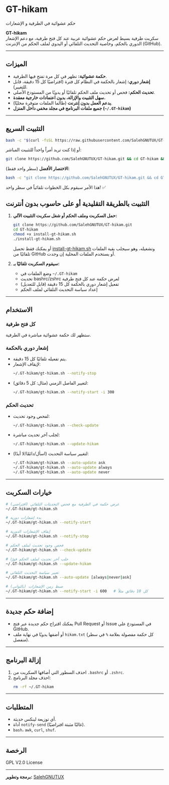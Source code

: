 # GT-hikam

حكم عشوائية في الطرفية و الإشعارات


**GT-hikam**  
سكربت طرفية بسيط لعرض حكم عشوائية عربية عند كل فتح طرفية، مع دعم الإشعار الدوري بالحكم، وخاصية التحديث التلقائي أو اليدوي لملف الحكم من الإنترنت (GitHub).

---

## الميزات

- **حكمة عشوائية:** تظهر في كل مرة تفتح فيها الطرفية.
- **إشعار دوري:** إشعار بالحكمة في النظام كل فترة (افتراضيًا كل 15 دقيقة، قابل للتغيير).
- **تحديث الحكم:** فحص أو تحديث ملف الحكم تلقائيًا أو يدويًا من المستودع الأصلي.
- **سهل التثبيت والإزالة، بدون اعتمادات خارجية معقدة.**
- **يدعم العمل بدون إنترنت** (طالما الملفات متوفرة محليًا).
- **جميع ملفات البرنامج في مجلد مخفي داخل المنزل (`~/.GT-hikam`)**

---

## التثبيت السريع
```bash
bash -c "$(curl -fsSL https://raw.githubusercontent.com/SalehGNUTUX/GT-hikam/main/install-gt-hikam.sh)"
```

أو إذا كنت تريد أمراً واحداً للتثبيت المباشر:

```bash
git clone https://github.com/SalehGNUTUX/GT-hikam.git && cd GT-hikam && chmod +x install-gt-hikam.sh && ./install-gt-hikam.sh
```

**الاختصار الأفضل** (سطر واحد فقط):

```bash
bash -c "git clone https://github.com/SalehGNUTUX/GT-hikam.git && cd GT-hikam && chmod +x install-gt-hikam.sh && ./install-gt-hikam.sh"
```

هذا الأمر سيقوم بكل الخطوات تلقائياً في سطر واحد! ✅

## التثبيت بالطريقة التقليدية أو على حاسوب بدون أنترنت

1. **حمل السكربت وملف الحكم أو شغل سكربت التثبيت الآلي:**
   ```bash
   git clone https://github.com/SalehGNUTUX/GT-hikam.git
   cd GT-hikam
   chmod +x install-gt-hikam.sh
   ./install-gt-hikam.sh
   ```
   أو يمكنك فقط تحميل [install-gt-hikam.sh](./install-gt-hikam.sh) وتشغيله، وهو سيجلب بقية الملفات تلقائيًا من GitHub أو يستخدم الملفات المحلية إن وجدت.

2. **سيقوم السكربت تلقائيًا بـ:**
   - وضع الملفات في `~/.GT-hikam`
   - تحديث bashrc/zshrc لعرض حكمة عند كل فتح طرفية
   - تفعيل إشعار دوري بالحكمة كل 15 دقيقة (قابل للتعديل)
   - إعداد سياسة التحديث التلقائي لملف الحكم

---

## الاستخدام

### **كل فتح طرفية**
ستظهر لك حكمة عشوائية مباشرة في الطرفية.

### **إشعار دوري بالحكمة**
- يتم تفعيله تلقائيًا كل 15 دقيقة.
- لإيقاف الإشعار:
  ```bash
  ~/.GT-hikam/gt-hikam.sh --notify-stop
  ```
- لتغيير الفاصل الزمني (مثال: كل 5 دقائق):
  ```bash
  ~/.GT-hikam/gt-hikam.sh --notify-start -i 300
  ```

### **تحديث الحكم**
- لفحص وجود تحديث:
  ```bash
  ~/.GT-hikam/gt-hikam.sh --check-update
  ```
- لجلب آخر تحديث مباشرة:
  ```bash
  ~/.GT-hikam/gt-hikam.sh --update-hikam
  ```
- لتغيير سياسة التحديث (اسأل/دائمًا/لا أبدًا):
  ```bash
  ~/.GT-hikam/gt-hikam.sh --auto-update ask
  ~/.GT-hikam/gt-hikam.sh --auto-update always
  ~/.GT-hikam/gt-hikam.sh --auto-update never
  ```

---

## خيارات السكربت

```bash
# عرض حكمة في الطرفية مع فحص التحديثات التلقائي (افتراضي)
~/.GT-hikam/gt-hikam.sh

# بدء إشعارات دورية
~/.GT-hikam/gt-hikam.sh --notify-start

# إيقاف الإشعارات الدورية
~/.GT-hikam/gt-hikam.sh --notify-stop

# فحص وجود تحديث لملف الحكم
~/.GT-hikam/gt-hikam.sh --check-update

# جلب آخر تحديث لملف الحكم فورًا
~/.GT-hikam/gt-hikam.sh --update-hikam

# تغيير سياسة التحديث التلقائي
~/.GT-hikam/gt-hikam.sh --auto-update [always|never|ask]

# ضبط زمن الإشعارات (بالثواني)
~/.GT-hikam/gt-hikam.sh --notify-start -i 600   # كل 10 دقائق مثلاً
```

---

## إضافة حكم جديدة

- يمكنك اقتراح حكم جديدة عبر فتح Pull Request أو Issue في المستودع على GitHub.
- أو أضفها يدويًا في نهاية ملف `hikam.txt` (كل حكمة مفصولة بعلامة `%` في سطر منفصل).

---

## إزالة البرنامج

1. احذف السطور التي أضافها السكربت من `.bashrc` أو `.zshrc`.
2. احذف مجلد البرنامج:
   ```bash
   rm -rf ~/.GT-hikam
   ```

---

## المتطلبات

- أي توزيعة لينكس حديثة.
- أداة `notify-send` (غالبًا مثبتة افتراضيًا).
- `bash`، `awk`, `curl`, `shuf`.

---

## الرخصة

GPL V2.0 License

---

**برمجة وتطوير:** [SalehGNUTUX](https://github.com/SalehGNUTUX)
